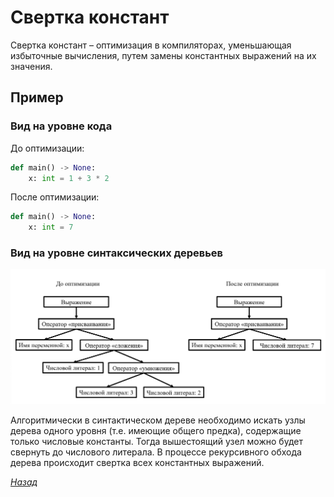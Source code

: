 # Свертка констант

Свертка констант – оптимизация в компиляторах, уменьшающая избыточные вычисления, путем замены константных выражений на их значения.

## Пример


### Вид на уровне кода

До оптимизации:

```py
def main() -> None:
    x: int = 1 + 3 * 2

```

После оптимизации:

```py
def main() -> None:
    x: int = 7
```


### Вид на уровне синтаксических деревьев

![](constants_folding.gif)


Алгоритмически в синтактическом дереве необходимо искать узлы дерева одного уровня (т.е. имеющие общего предка), содержащие только числовые константы. Тогда вышестоящий узел можно будет свернуть до числового литерала. В процессе рекурсивного обхода дерева происходит свертка всех константных выражений.

[_Назад_](README.md)
